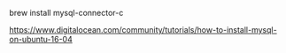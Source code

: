 brew install mysql-connector-c

https://www.digitalocean.com/community/tutorials/how-to-install-mysql-on-ubuntu-16-04
